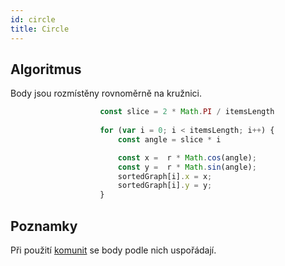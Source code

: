 ```yaml
---
id: circle
title: Circle
---
```


## Algoritmus

Body jsou rozmístěny rovnoměrně na kružnici.

```js
                    const slice = 2 * Math.PI / itemsLength
                    
                    for (var i = 0; i < itemsLength; i++) {
                        const angle = slice * i

                        const x =  r * Math.cos(angle);
                        const y =  r * Math.sin(angle);
                        sortedGraph[i].x = x;
                        sortedGraph[i].y = y;
                    }
```

## Poznamky

Při použití [komunit](louvain) se body podle nich uspořádají.